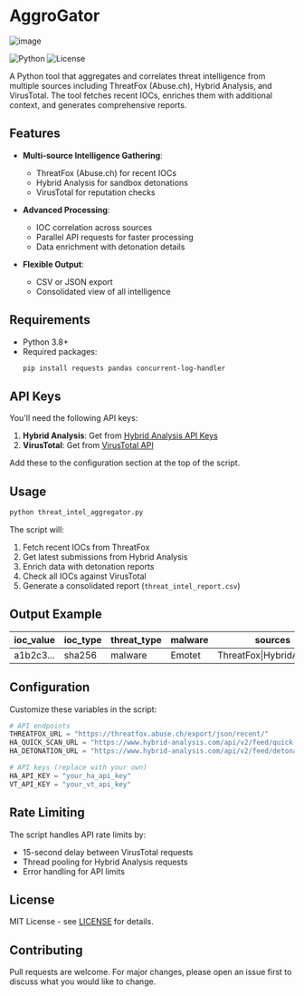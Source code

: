 
# AggroGator
![image](https://github.com/user-attachments/assets/307ee1c9-72ea-45c9-a2be-4470e960307c)

![Python](https://img.shields.io/badge/python-3.8+-blue.svg)
![License](https://img.shields.io/badge/license-MIT-green.svg)

A Python tool that aggregates and correlates threat intelligence from multiple sources including ThreatFox (Abuse.ch), Hybrid Analysis, and VirusTotal. The tool fetches recent IOCs, enriches them with additional context, and generates comprehensive reports.

## Features

- **Multi-source Intelligence Gathering**:
  - ThreatFox (Abuse.ch) for recent IOCs
  - Hybrid Analysis for sandbox detonations
  - VirusTotal for reputation checks

- **Advanced Processing**:
  - IOC correlation across sources
  - Parallel API requests for faster processing
  - Data enrichment with detonation details

- **Flexible Output**:
  - CSV or JSON export
  - Consolidated view of all intelligence

## Requirements

- Python 3.8+
- Required packages:
  ```bash
  pip install requests pandas concurrent-log-handler
  ```

## API Keys

You'll need the following API keys:

1. **Hybrid Analysis**: Get from [Hybrid Analysis API Keys](https://www.hybrid-analysis.com/apikeys)
2. **VirusTotal**: Get from [VirusTotal API](https://www.virustotal.com/gui/my-apikey)

Add these to the configuration section at the top of the script.

## Usage

```bash
python threat_intel_aggregator.py
```

The script will:
1. Fetch recent IOCs from ThreatFox
2. Get latest submissions from Hybrid Analysis
3. Enrich data with detonation reports
4. Check all IOCs against VirusTotal
5. Generate a consolidated report (`threat_intel_report.csv`)

## Output Example

| ioc_value | ioc_type | threat_type | malware | sources | malicious | reputation |
|-----------|----------|-------------|---------|---------|-----------|------------|
| a1b2c3... | sha256   | malware     | Emotet  | ThreatFox\|HybridAnalysis | 58 | 85 |

## Configuration

Customize these variables in the script:

```python
# API endpoints
THREATFOX_URL = "https://threatfox.abuse.ch/export/json/recent/"
HA_QUICK_SCAN_URL = "https://www.hybrid-analysis.com/api/v2/feed/quick-scan"
HA_DETONATION_URL = "https://www.hybrid-analysis.com/api/v2/feed/detonation/{}"

# API keys (replace with your own)
HA_API_KEY = "your_ha_api_key"
VT_API_KEY = "your_vt_api_key"
```

## Rate Limiting

The script handles API rate limits by:
- 15-second delay between VirusTotal requests
- Thread pooling for Hybrid Analysis requests
- Error handling for API limits

## License

MIT License - see [LICENSE](LICENSE) for details.

## Contributing

Pull requests are welcome. For major changes, please open an issue first to discuss what you would like to change.

